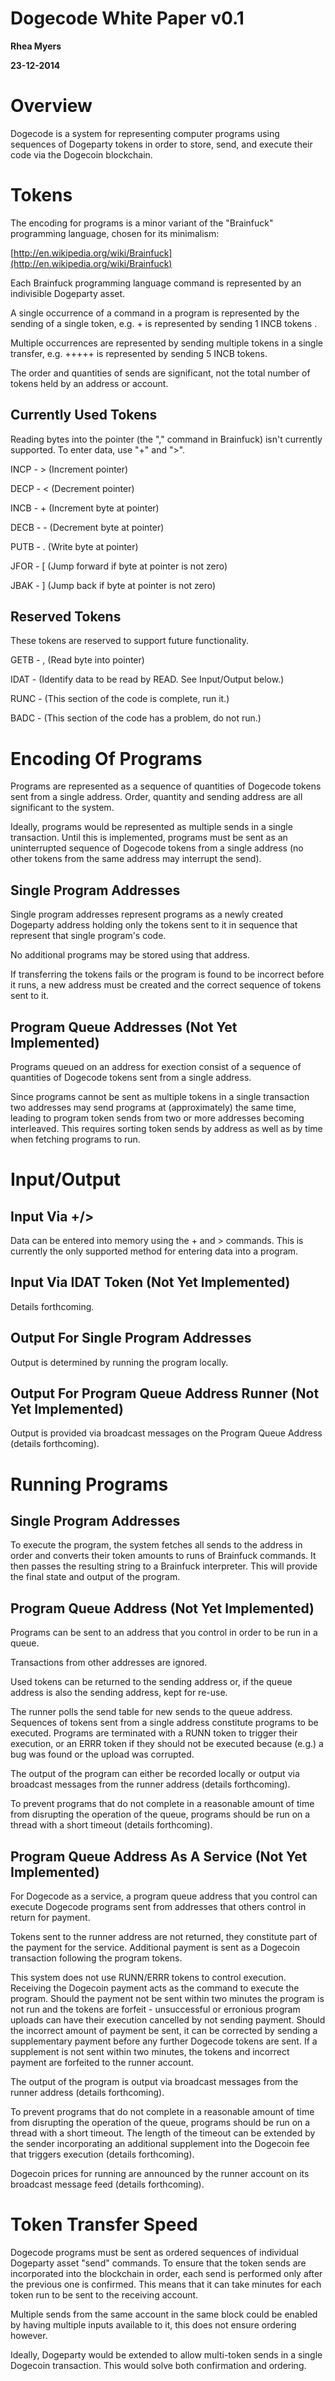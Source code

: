 Dogecode White Paper v0.1
=========================

__Rhea Myers__

__23-12-2014__

Overview
========

Dogecode is a system for representing computer programs using sequences of Dogeparty tokens in order to store, send, and execute their code via the Dogecoin blockchain.

Tokens
======

The encoding for programs is a minor variant of the "Brainfuck" programming language, chosen for its minimalism:

[http://en.wikipedia.org/wiki/Brainfuck](http://en.wikipedia.org/wiki/Brainfuck)

Each Brainfuck programming language command is represented by an indivisible Dogeparty asset.

A single occurrence of a command in a program is represented by the sending of a single token, e.g. + is represented by sending 1 INCB tokens .
  
Multiple occurrences are represented by sending multiple tokens in a single transfer, e.g. +++++ is represented by sending 5 INCB tokens.

The order and quantities of sends are significant, not the total number of tokens held by an address or account.

Currently Used Tokens
---------------------

Reading bytes into the pointer (the "," command in Brainfuck) isn't currently supported. To enter data, use "+" and ">".

INCP - > (Increment pointer)

DECP - < (Decrement pointer)

INCB - + (Increment byte at pointer)

DECB - - (Decrement byte at pointer)

PUTB - . (Write byte at pointer)

JFOR - [ (Jump forward if byte at pointer is not zero)

JBAK - ] (Jump back if byte at pointer is not zero)

Reserved Tokens
---------------

These tokens are reserved to support future functionality.

GETB - , (Read byte into pointer)

IDAT -   (Identify data to be read by READ. See Input/Output below.)

RUNC -   (This section of the code is complete, run it.)

BADC -   (This section of the code has a problem, do not run.)

Encoding Of Programs
====================

Programs are represented as a sequence of quantities of Dogecode tokens sent from a single address. Order, quantity and sending address are all significant to the system.

Ideally, programs would be represented as multiple sends in a single transaction. Until this is implemented, programs must be sent as an uninterrupted sequence of Dogecode tokens from a single address (no other tokens from the same address may interrupt the send).

Single Program Addresses
------------------------

Single program addresses represent programs as a newly created Dogeparty address holding only the tokens sent to it in sequence that represent that single program's code.

No additional programs may be stored using that address.

If transferring the tokens fails or the program is found to be incorrect before it runs, a new address must be created and the correct sequence of tokens sent to it.

Program Queue Addresses (Not Yet Implemented)
---------------------------------------------

Programs queued on an address for exection consist of a sequence of quantities of Dogecode tokens sent from a single address.

Since programs cannot be sent as multiple tokens in a single transaction two addresses may send programs at (approximately) the same time, leading to program token sends from two or more addresses becoming interleaved. This requires sorting token sends by address as well as by time when fetching programs to run.

Input/Output
============

Input Via +/>
-------------

Data can be entered into memory using the + and > commands. This is currently the only supported method for entering data into a program.

Input Via IDAT Token (Not Yet Implemented)
------------------------------------------

Details forthcoming.

Output For Single Program Addresses
-----------------------------------

Output is determined by running the program locally.

Output For Program Queue Address Runner (Not Yet Implemented)
-------------------------------------------------------------

Output is provided via broadcast messages on the Program Queue Address (details forthcoming).

Running Programs
================

Single Program Addresses
------------------------

To execute the program, the system fetches all sends to the address in order and converts their token amounts to runs of Brainfuck commands. It then passes the resulting string to a Brainfuck interpreter. This will provide the final state and output of the program.

Program Queue Address (Not Yet Implemented)
-------------------------------------------

Programs can be sent to an address that you control in order to be run in a queue.

Transactions from other addresses are ignored.

Used tokens can be returned to the sending address or, if the queue address is also the sending address, kept for re-use.

The runner polls the send table for new sends to the queue address. Sequences of tokens sent from a single address constitute programs to be executed. Programs are terminated with a RUNN token to trigger their execution, or an ERRR token if they should not be executed because (e.g.) a bug was found or the upload was corrupted.

The output of the program can either be recorded locally or output via broadcast messages from the runner address (details forthcoming).

To prevent programs that do not complete in a reasonable amount of time from disrupting the operation of the queue, programs should be run on a thread with a short timeout (details forthcoming).

Program Queue Address As A Service (Not Yet Implemented)
--------------------------------------------------------

For Dogecode as a service, a program queue address that you control can execute Dogecode programs sent from addresses that others control in return for payment.

Tokens sent to the runner address are not returned, they constitute part of the payment for the service. Additional payment is sent as a Dogecoin transaction following the program tokens.

This system does not use RUNN/ERRR tokens to control execution. Receiving the Dogecoin payment acts as the command to execute the program. Should the payment not be sent within two minutes the program is not run and the tokens are forfeit - unsuccessful or erronious program uploads can have their execution cancelled by not sending payment. Should the incorrect amount of payment be sent, it can be corrected by sending a supplementary payment before any further Dogecode tokens are sent. If a supplement is not sent within two minutes, the tokens and incorrect payment are forfeited to the runner account.

The output of the program is output via broadcast messages from the runner address (details forthcoming).

To prevent programs that do not complete in a reasonable amount of time from disrupting the operation of the queue, programs should be run on a thread with a short timeout. The length of the timeout can be extended by the sender incorporating an additional supplement into the Dogecoin fee that triggers execution (details forthcoming).

Dogecoin prices for running are announced by the runner account on its broadcast message feed (details forthcoming).

Token Transfer Speed
====================

Dogecode programs must be sent as ordered sequences of individual Dogeparty asset "send" commands. To ensure that the token sends are incorporated into the blockchain in order, each send is performed only after the previous one is confirmed. This means that it can take minutes for each token run to be sent to the receiving account.

Multiple sends from the same account in the same block could be enabled by having multiple inputs available to it, this does not ensure ordering however.

Ideally, Dogeparty would be extended to allow multi-token sends in a single Dogecoin transaction. This would solve both confirmation and ordering.
